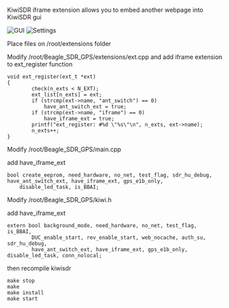 KiwiSDR iframe extension allows you to embed another webpage into KiwiSDR gui

![GUI](https://oh1kk.toimii.fi/iframe-extension/iframe_extension_gui.jpg)
![Settings](https://oh1kk.toimii.fi/iframe-extension/iframe_extension_settings.jpg)


Place files on /root/extensions folder

Modify /root/Beagle_SDR_GPS/extensions/ext.cpp and add iframe extension to ext_register function

````
void ext_register(ext_t *ext)
{
        check(n_exts < N_EXT);
        ext_list[n_exts] = ext;
        if (strcmp(ext->name, "ant_switch") == 0)
            have_ant_switch_ext = true;
        if (strcmp(ext->name, "iframe") == 0)
            have_iframe_ext = true;
        printf("ext_register: #%d \"%s\"\n", n_exts, ext->name);
        n_exts++;
}
````
Modify /root/Beagle_SDR_GPS/main.cpp

add have_iframe_ext

````
bool create_eeprom, need_hardware, no_net, test_flag, sdr_hu_debug, have_ant_switch_ext, have_iframe_ext, gps_e1b_only,
    disable_led_task, is_BBAI;
````

Modify /root/Beagle_SDR_GPS/kiwi.h

add have_iframe_ext

````
extern bool background_mode, need_hardware, no_net, test_flag, is_BBAI,
        DUC_enable_start, rev_enable_start, web_nocache, auth_su, sdr_hu_debug,
        have_ant_switch_ext, have_iframe_ext, gps_e1b_only, disable_led_task, conn_nolocal;
````

then recompile kiwisdr

````
make stop
make
make install
make start
````

